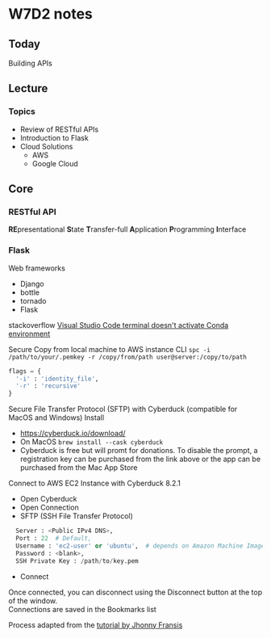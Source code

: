# W7D2 notes

## Today

Building APIs

## Lecture

### Topics

- Review of RESTful APIs
- Introduction to Flask
- Cloud Solutions
  - AWS
  - Google Cloud

## Core

### RESTful API

**RE**presentational **S**tate **T**ransfer-full **A**pplication **P**rogramming **I**nterface

### Flask

Web frameworks

- Django
- bottle
- tornado
- Flask

stackoverflow [Visual Studio Code terminal doesn't activate Conda environment](https://stackoverflow.com/a/69413270/17083205)

Secure Copy from local machine to AWS instance
CLI `spc -i /path/to/your/.pemkey -r /copy/from/path user@server:/copy/to/path`

```Python
flags = {
  '-i' : 'identity_file',
  '-r' : 'recursive'
}
```

Secure File Transfer Protocol (SFTP) with Cyberduck (compatible for MacOS and Windows)
Install

- <https://cyberduck.io/download/>
- On MacOS `brew install --cask cyberduck`
- Cyberduck is free but will promt for donations. To disable the prompt, a registration key can be purchased from the link above or the app can be purchased from the Mac App Store

Connect to AWS EC2 Instance with Cyberduck 8.2.1

- Open Cyberduck
- Open Connection
- SFTP (SSH File Transfer Protocol)
```Python
  Server : <Public IPv4 DNS>,
  Port : 22  # Default,
  Username : 'ec2-user' or 'ubuntu',  # depends on Amazon Machine Image
  Password : <blank>,
  SSH Private Key : /path/to/key.pem
```
- Connect

Once connected, you can disconnect using the Disconnect button at the top of the window.  
Connections are saved in the Bookmarks list


Process adapted from the [tutorial by Jhonny Fransis](https://www.youtube.com/watch?v=hd4oL3WIPVM)